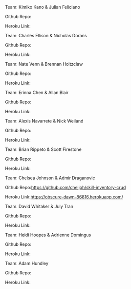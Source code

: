 Team: Kimiko Kano & Julian Feliciano

Github Repo:

Heroku Link:


Team: Charles Ellison & Nicholas Dorans

Github Repo:

Heroku Link:


Team: Nate Venn & Brennan Holtzclaw

Github Repo:

Heroku Link:


Team: Erinna Chen & Allan Blair

Github Repo:

Heroku Link:


Team: Alexis Navarrete & Nick Weiland

Github Repo:

Heroku Link:


Team: Brian Rippeto & Scott Firestone

Github Repo:

Heroku Link:


Team: Chelsea Johnson & Admir Draganovic

Github Repo:https://github.com/cheljoh/skill-inventory-crud

Heroku Link:https://obscure-dawn-86816.herokuapp.com/


Team: David Whitaker & July Tran

Github Repo:

Heroku Link:


Team: Heidi Hoopes & Adrienne Domingus

Github Repo:

Heroku Link:


Team: Adam Hundley

Github Repo:

Heroku Link:
